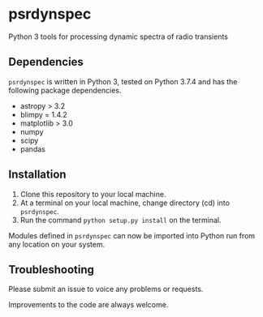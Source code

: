 # psrdynspec
Python 3 tools for processing dynamic spectra of radio transients

## Dependencies
```psrdynspec``` is written in Python 3, tested on Python 3.7.4 and has the following package dependencies.
- astropy > 3.2
- blimpy = 1.4.2
- matplotlib > 3.0
- numpy
- scipy
- pandas

## Installation
1. Clone this repository to your local machine.
2. At a terminal on your local machine, change directory (cd) into ```psrdynspec```. 
3. Run the command ```python setup.py install``` on the terminal.

Modules defined in ```psrdynspec``` can now be imported into Python run from any location on your system.

## Troubleshooting
Please submit an issue to voice any problems or requests.

Improvements to the code are always welcome.
